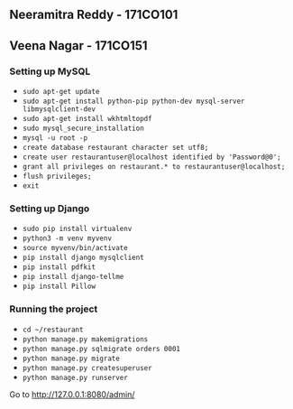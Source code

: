 ## Neeramitra Reddy - 171CO101
## Veena Nagar - 171CO151


### Setting up MySQL

- `sudo apt-get update`
- `sudo apt-get install python-pip python-dev mysql-server libmysqlclient-dev`
- `sudo apt-get install wkhtmltopdf`
- `sudo mysql_secure_installation`
- `mysql -u root -p`
- `create database restaurant character set utf8;`
- `create user restaurantuser@localhost identified by 'Password@0';`
- `grant all privileges on restaurant.* to restaurantuser@localhost;`
- `flush privileges;`
- `exit`


### Setting up Django

- `sudo pip install virtualenv`
- `python3 -m venv myvenv`
- `source myvenv/bin/activate`
- `pip install django mysqlclient`
- `pip install pdfkit`
- `pip install django-tellme`
- `pip install Pillow`

### Running the project

- `cd ~/restaurant`
- `python manage.py makemigrations`
- `python manage.py sqlmigrate orders 0001`
- `python manage.py migrate`
- `python manage.py createsuperuser`
- `python manage.py runserver`

Go to http://127.0.0.1:8080/admin/
